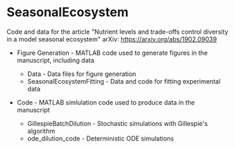 # SeasonalEcosystem
Code and data for the article "Nutrient levels and trade-offs control diversity in a model seasonal ecosystem"
arXiv: https://arxiv.org/abs/1902.09039

* Figure Generation - MATLAB code used to generate figures in the manuscript, including data
   * Data - Data files for figure generation
   * SeasonalEcosystemFitting - Data and code for fitting experimental data

* Code - MATLAB simlulation code used to produce data in the manuscript
   * GillespieBatchDilution - Stochastic simulations with Gillespie's algorithm
   * ode_dilution_code - Deterministic ODE simulations
